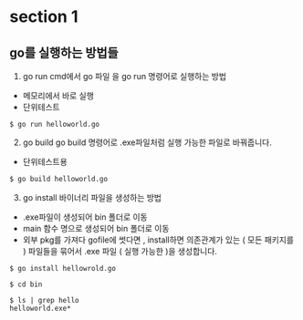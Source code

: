 # section 1
## go를 실행하는 방법들
1. go run
cmd에서 go 파일 을 go run 명령어로 실행하는 방법
- 메모리에서 바로 실행
- 단위테스트
```
$ go run helloworld.go
```

2. go build
go build 명령어로 .exe파일처럼 실행 가능한 파일로 바꿔줍니다.
- 단위테스트용
```bash
$ go build helloworld.go
```

3. go install
바이너리 파일을 생성하는 방법
- .exe파일이 생성되어 bin 폴더로 이동
- main 함수 명으로 생성되어 bin 폴더로 이동
- 외부 pkg를 가져다 gofile에 썻다면 , install하면 의존관계가 있는 ( 모든 패키지를 ) 파일들을 묶어서 .exe 파일 ( 실행 가능한 )을 생성합니다.
```
$ go install hellowrold.go

$ cd bin

$ ls | grep hello
helloworld.exe*
```